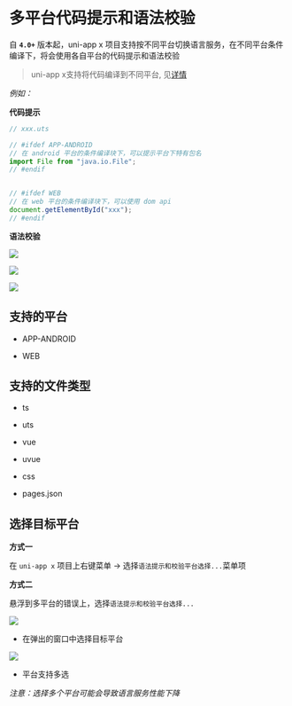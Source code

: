 # 多平台代码提示和语法校验

自 **`4.0+`** 版本起，uni-app x 项目支持按不同平台切换语言服务，在不同平台条件编译下，将会使用各自平台的代码提示和语法校验

> uni-app x支持将代码编译到不同平台, 见[详情](https://uniapp.dcloud.net.cn/tutorial/platform.html)

*例如：*

**代码提示**

```typescript
// xxx.uts

// #ifdef APP-ANDROID
// 在 android 平台的条件编译块下，可以提示平台下特有包名
import File from "java.io.File";
// #endif


// #ifdef WEB
// 在 web 平台的条件编译块下，可以使用 dom api
document.getElementById("xxx");
// #endif

```

**语法校验**

![](https://web-ext-storage.dcloud.net.cn/hx/language-service-target-support/1.jpg)

![](https://web-ext-storage.dcloud.net.cn/hx/language-service-target-support/3.jpg)

![](https://web-ext-storage.dcloud.net.cn/hx/language-service-target-support/4.jpg)

## 支持的平台

- APP-ANDROID

- WEB

## 支持的文件类型

- ts

- uts

- vue

- uvue

- css

- pages.json

## 选择目标平台

**方式一**

在 `uni-app x` 项目上右键菜单 -> 选择`语法提示和校验平台选择...`菜单项

**方式二**

悬浮到多平台的错误上，选择`语法提示和校验平台选择...`

![](https://web-ext-storage.dcloud.net.cn/hx/language-service-target-support/5.jpg)

- 在弹出的窗口中选择目标平台

![](https://web-ext-storage.dcloud.net.cn/hx/language-service-target-support/2.jpg)

- 平台支持多选

*注意：选择多个平台可能会导致语言服务性能下降*
